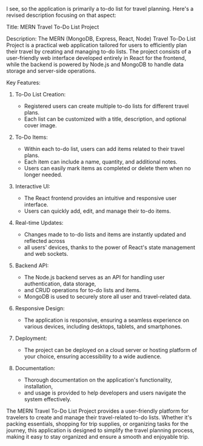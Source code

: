 I see, so the application is primarily a to-do list for travel planning. Here's a revised description focusing on that aspect:

Title: MERN Travel To-Do List Project

Description:
The MERN (MongoDB, Express, React, Node) Travel To-Do List Project is a practical web application 
tailored for users to efficiently plan their travel by creating and managing to-do lists. The project 
consists of a user-friendly web interface developed entirely in React for the frontend, while the backend 
is powered by Node.js and MongoDB to handle data storage and server-side operations.

Key Features:

1. To-Do List Creation:
   - Registered users can create multiple to-do lists for different travel plans.
   - Each list can be customized with a title, description, and optional cover image.

2. To-Do Items:
   - Within each to-do list, users can add items related to their travel plans.
   - Each item can include a name, quantity, and additional notes.
   - Users can easily mark items as completed or delete them when no longer needed.

3. Interactive UI:
   - The React frontend provides an intuitive and responsive user interface.
   - Users can quickly add, edit, and manage their to-do items.

4. Real-time Updates:
   - Changes made to to-do lists and items are instantly updated and reflected across
   - all users' devices, thanks to the power of React's state management and web sockets.

5. Backend API:
   - The Node.js backend serves as an API for handling user authentication, data storage,
   - and CRUD operations for to-do lists and items.
   - MongoDB is used to securely store all user and travel-related data.

6. Responsive Design:
   - The application is responsive, ensuring a seamless experience on various devices, including desktops, tablets, and smartphones.

7. Deployment:
   - The project can be deployed on a cloud server or hosting platform of your choice, ensuring accessibility to a wide audience.

8. Documentation:
   - Thorough documentation on the application's functionality, installation,
   - and usage is provided to help developers and users navigate the system effectively.

The MERN Travel To-Do List Project provides a user-friendly platform for travelers 
to create and manage their travel-related to-do lists. Whether it's packing essentials, 
shopping for trip supplies, or organizing tasks for the journey, this application is designed 
to simplify the travel planning process, making it easy to stay organized and ensure a smooth and enjoyable trip.
